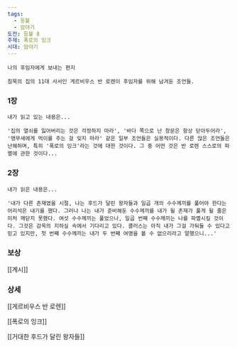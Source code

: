 ```yaml
---
tags:
  - 등불
  - 암야기
도전: 등불 8
주제: 폭로의 잉크
시대: 암야기
---
```




```
나의 후임자에게 보내는 편지

침묵의 집의 11대 사서인 게르비우스 반 로렌이 후임자를 위해 남겨둔 조언들.

```
### 1장

```
내가 읽고 있는 내용은...

'집의 열쇠를 잃어버리는 것은 걱정하지 마라', '바다 쪽으로 난 창문은 항상 닫아두어라', '앵무새에게 먹이를 주는 걸 잊지 마라' 같은 일부 조언들은 실용적이다. 다른 많은 조언들은 난해하며, 특히 '폭로의 잉크'라는 것에 대한 것이다. 그 중 어떤 것은 반 로렌 스스로의 파멸에 관한 것이다...
```
### 2장

```
내가 읽은 내용은...

'내가 다른 존재였을 시절, 나는 후드가 달린 왕자들과 일곱 개의 수수께끼를 풀어야 한다는 어리석은 내기를 했다. 그러나 나는 내가 준비해둔 수수께끼를 내가 될 존재가 풀게 될 줄은 미처 깨닫지 못했다. 여섯 수수께끼는 풀었으나, 일곱 번째 수수께끼는 나를 파멸시킬 것이다. 그것은 감옥의 지하실 속에서 기다리고 있다. 콜러스는 아직 내가 그걸 가둬둘 수 있다고 믿고 있지만, 첫 번째 수수께끼는 내가 두 번째 여명을 볼 수 없으리라고 말했으니...'
```


### 보상

[[계시]]


### 상세

[[게르비우스 반 로렌]]

[[폭로의 잉크]]

[[거대한 후드가 달린 왕자들]]